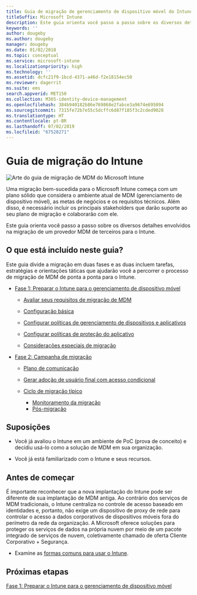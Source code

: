 ```yaml
---
title: Guia de migração de gerenciamento de dispositivo móvel do Intune
titleSuffix: Microsoft Intune
description: Este guia orienta você passo a passo sobre os diversos detalhes envolvidos na migração de um provedor MDM de terceiros para o Microsoft Intune.
keywords: ''
author: dougeby
ms.author: dougeby
manager: dougeby
ms.date: 01/02/2018
ms.topic: conceptual
ms.service: microsoft-intune
ms.localizationpriority: high
ms.technology: ''
ms.assetid: dcfc21f9-1bcd-4371-a46d-f2e18154ec50
ms.reviewer: dagerrit
ms.suite: ems
search.appverid: MET150
ms.collection: M365-identity-device-management
ms.openlocfilehash: 384b940182b86e769868e2fabce3a9674e695094
ms.sourcegitcommit: 7315fe72b7e55c5dcffc6d87f185f3c2cded9028
ms.translationtype: HT
ms.contentlocale: pt-BR
ms.lasthandoff: 07/02/2019
ms.locfileid: "67528271"
---
```

# <a name="intune-migration-guide"></a>Guia de migração do Intune

![Arte do guia de migração de MDM do Microsoft Intune](./media/MDM-migration-guide-art.PNG)

Uma migração bem-sucedida para o Microsoft Intune começa com um plano sólido que considera o ambiente atual de MDM (gerenciamento de dispositivo móvel), as metas de negócios e os requisitos técnicos. Além disso, é necessário incluir os principais stakeholders que darão suporte ao seu plano de migração e colaborarão com ele.

Este guia orienta você passo a passo sobre os diversos detalhes envolvidos na migração de um provedor MDM de terceiros para o Intune.

## <a name="whats-included-in-this-guide"></a>O que está incluído neste guia?

Este guia divide a migração em duas fases e as duas incluem tarefas, estratégias e orientações táticas que ajudarão você a percorrer o processo de migração de MDM de ponta a ponta para o Intune.

-   [Fase 1: Preparar o Intune para o gerenciamento de dispositivo móvel](migration-guide-prepare.md)

    -   [Avaliar seus requisitos de migração de MDM](migration-guide-prepare.md#assess-mdm-requirements)

    -   [Configuração básica](migration-guide-setup.md)

    -   [Configurar políticas de gerenciamento de dispositivos e aplicativos](migration-guide-configure-policies.md)

    -   [Configurar políticas de proteção do aplicativo](migration-guide-app-protection-policies.md)

    -   [Considerações especiais de migração](migration-guide-considerations.md)

-   [Fase 2: Campanha de migração](migration-guide-campaign.md)

    -   [Plano de comunicação](migration-guide-communication-plan.md)

    -   [Gerar adoção de usuário final com acesso condicional](migration-guide-drive-adoption.md)

    -   [Ciclo de migração típico](migration-guide-cycle.md)
        -   [Monitoramento da migração](migration-guide-cycle.md#monitoring-migration)
        -   [Pós-migração](migration-guide-cycle.md#post-migration)

## <a name="assumptions"></a>Suposições

-   Você já avaliou o Intune em um ambiente de PoC (prova de conceito) e decidiu usá-lo como a solução de MDM em sua organização.

-   Você já está familiarizado com o Intune e seus recursos.

## <a name="before-you-begin"></a>Antes de começar

É importante reconhecer que a nova implantação do Intune pode ser diferente de sua implantação de MDM antiga. Ao contrário dos serviços de MDM tradicionais, o Intune centraliza no controle de acesso baseado em identidades e, portanto, não exige um dispositivo de proxy de rede para controlar o acesso a dados corporativos de dispositivos móveis fora do perímetro da rede da organização. A Microsoft oferece soluções para proteger os serviços de dados na própria nuvem por meio de um pacote integrado de serviços de nuvem, coletivamente chamado de oferta Cliente Corporativo + Segurança.

-   Examine as [formas comuns para usar o Intune](common-scenarios.md).

## <a name="next-steps"></a>Próximas etapas

[Fase 1: Preparar o Intune para o gerenciamento de dispositivo móvel](migration-guide-prepare.md)
